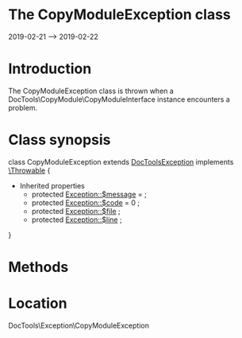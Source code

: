 The CopyModuleException class
================
2019-02-21 --> 2019-02-22




Introduction
============

The CopyModuleException class is thrown when a DocTools\CopyModule\CopyModuleInterface instance
encounters a problem.



Class synopsis
==============


class CopyModuleException extends [DocToolsException](https://github.com/lingtalfi/DocTools/blob/master/doc/api/DocTools/Exception/DocToolsException.md) implements [\Throwable](http://php.net/manual/en/class.throwable.php) {

- Inherited properties
    - protected  [Exception::$message](#property-message) =  ;
    - protected  [Exception::$code](#property-code) = 0 ;
    - protected  [Exception::$file](#property-file) ;
    - protected  [Exception::$line](#property-line) ;

}






Methods
==============





Location
=============
DocTools\Exception\CopyModuleException